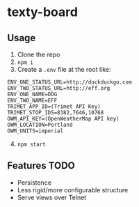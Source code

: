 # texty-board

## Usage

1. Clone the repo
2. `npm i`
3. Create a `.env` file at the root like:
  ```
  ENV_ONE_STATUS_URL=http://duckduckgo.com
  ENV_TWO_STATUS_URL=http://eff.org
  ENV_ONE_NAME=DDG
  ENV_TWO_NAME=EFF
  TRIMET_APP_ID=(Trimet API Key)
  TRIMET_STOP_IDS=8382,7646,10768
  OWM_API_KEY=(OpenWeatherMap API key)
  OWM_LOCATION=Portland
  OWM_UNITS=imperial
  ```
4. `npm start`

## Features TODO

* Persistence
* Less rigid/more configurable structure
* Serve views over Telnet
